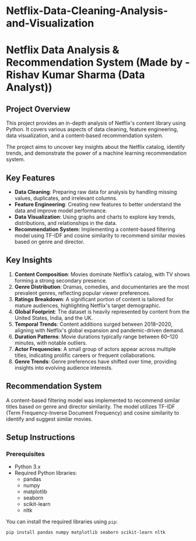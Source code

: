# Netflix-Data-Cleaning-Analysis-and-Visualization
# Netflix Data Analysis & Recommendation System  (Made by - Rishav Kumar Sharma (Data Analyst))

## Project Overview
This project provides an in-depth analysis of Netflix's content library using Python. It covers various aspects of data cleaning, feature engineering, data visualization, and a content-based recommendation system.

The project aims to uncover key insights about the Netflix catalog, identify trends, and demonstrate the power of a machine learning recommendation system.

## Key Features
- **Data Cleaning**: Preparing raw data for analysis by handling missing values, duplicates, and irrelevant columns.
- **Feature Engineering**: Creating new features to better understand the data and improve model performance.
- **Data Visualization**: Using graphs and charts to explore key trends, distributions, and relationships in the data.
- **Recommendation System**: Implementing a content-based filtering model using TF-IDF and cosine similarity to recommend similar movies based on genre and director.

## Key Insights
1. **Content Composition**: Movies dominate Netflix’s catalog, with TV shows forming a strong secondary presence.
2. **Genre Distribution**: Dramas, comedies, and documentaries are the most prevalent genres, reflecting popular viewer preferences.
3. **Ratings Breakdown**: A significant portion of content is tailored for mature audiences, highlighting Netflix's target demographic.
4. **Global Footprint**: The dataset is heavily represented by content from the United States, India, and the UK.
5. **Temporal Trends**: Content additions surged between 2018–2020, aligning with Netflix's global expansion and pandemic-driven demand.
6. **Duration Patterns**: Movie durations typically range between 60–120 minutes, with notable outliers.
7. **Actor Frequencies**: A small group of actors appear across multiple titles, indicating prolific careers or frequent collaborations.
8. **Genre Trends**: Genre preferences have shifted over time, providing insights into evolving audience interests.

## Recommendation System
A content-based filtering model was implemented to recommend similar titles based on genre and director similarity. The model utilizes TF-IDF (Term Frequency-Inverse Document Frequency) and cosine similarity to identify and suggest similar movies.

## Setup Instructions

### Prerequisites
- Python 3.x
- Required Python libraries:
  - pandas
  - numpy
  - matplotlib
  - seaborn
  - scikit-learn
  - nltk

You can install the required libraries using `pip`:

```bash
pip install pandas numpy matplotlib seaborn scikit-learn nltk

